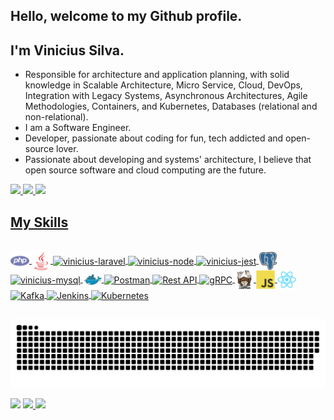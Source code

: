 ## Hello, welcome to my Github profile.

## I'm Vinicius Silva.

- Responsible for architecture and application planning, with solid knowledge in Scalable Architecture, Micro Service, Cloud, DevOps, Integration with Legacy Systems, Asynchronous Architectures, Agile Methodologies, Containers, and Kubernetes, Databases (relational and non-relational).
- I am a Software Engineer.
- Developer, passionate about coding for fun, tech addicted and open-source lover.
- Passionate about developing and systems' architecture, I believe that open source software and cloud computing are the future.

 <div>
  <a href="https://github.com/viniciusjose">
    <img height="180em" src="https://github-readme-stats.vercel.app/api?username=viniciusjose&show_icons=true&theme=dracula&include_all_commits=true&count_private=true"/>
    <img height="180em" src="https://github-readme-streak-stats.herokuapp.com/?user=viniciusjose&theme=dracula&hide_border=true" />
    <img height="180em" src="https://github-readme-stats.vercel.app/api/top-langs/?username=viniciusjose&layout=compact&langs_count=7&theme=dracula"/>
  </div>
 
 ## My Skills
 
<div style="display: inline_block"><br>
  <img align="center" alt="vinicius-php" height="30" src="https://raw.githubusercontent.com/devicons/devicon/master/icons/php/php-plain.svg">
  <img align="center" alt="vinicius-php" height="30" src="https://raw.githubusercontent.com/devicons/devicon/master/icons/java/java-plain.svg">
  <img align="center" alt="vinicius-laravel" height="30" src="https://seeklogo.com/images/L/laravel-logo-41EC1D4C3F-seeklogo.com.png">
  <img align="center" alt="vinicius-node" height="30" src="https://seeklogo.com/images/N/nodejs-logo-FBE122E377-seeklogo.com.png">
  <img align="center" alt="vinicius-jest" height="30" src="https://seeklogo.com/images/J/jest-logo-F9901EBBF7-seeklogo.com.png">
  <img align="center" alt="vinicius-postgres" height="30" src="https://raw.githubusercontent.com/devicons/devicon/master/icons/postgresql/postgresql-original.svg">
  <img align="center" alt="vinicius-mysql" height="30" src="https://seeklogo.com/images/M/mysql-logo-69B39F7D18-seeklogo.com.png">
  <img align="center" alt="vinicius-docker" height="30" src="https://raw.githubusercontent.com/devicons/devicon/master/icons/docker/docker-original.svg">
  <img align="center" alt="Postman" height="30" src="https://seeklogo.com/images/P/postman-logo-0087CA0D15-seeklogo.com.png" />
  <img align="center" alt="Rest API" height="30" src="https://cdn.auth0.com/blog/aspnet-core-web-apis/swagger.png" /> 
  <img align="center" alt="gRPC" height="30" src="https://seeklogo.com/images/G/grpc-logo-561C1563B1-seeklogo.com.png" /> 
  <img align="center" alt="vinicius-composer" height="30" src="https://raw.githubusercontent.com/devicons/devicon/master/icons/composer/composer-original.svg">
  <img align="center" alt="vinicius-javascript" height="30" src="https://raw.githubusercontent.com/devicons/devicon/master/icons/javascript/javascript-original.svg">
  <img align="center" alt="vinicius-reactjs" height="30" src="https://raw.githubusercontent.com/devicons/devicon/master/icons/react/react-original.svg">
  <img align="center" alt="Kafka" height="30" src="https://seeklogo.com/images/K/kafka-logo-8E01E03CAD-seeklogo.com.png" />
  <img align="center" alt="Jenkins" height="30" src="https://seeklogo.com/images/J/jenkins-logo-07C99BD83D-seeklogo.com.png" />
  <img align="center" alt="Kubernetes" height="30" src="https://seeklogo.com/images/K/kubernetes-logo-3A67038EAB-seeklogo.com.png" />
</div>
  
  ##
 
<div> 
   
  ![Snake animation](https://github.com/viniciusjose/viniciusjose/blob/output/github-contribution-grid-snake.svg)
 
 
  <a href="https://www.linkedin.com/in/vinicius-jos%C3%A9-silva-408510156/" target="_blank"><img src="https://img.shields.io/badge/-LinkedIn-%230077B5?style=for-the-badge&logo=linkedin&logoColor=white" target="_blank"></a>
 <a href = "mailto:vinicius.jsilv@gmail.com"><img src="https://img.shields.io/badge/-Gmail-%23333?style=for-the-badge&logo=gmail&logoColor=white" target="_blank">    </a>
 <a href="https://www.instagram.com/vinnii_jose" target="_blank"><img src="https://img.shields.io/badge/-Instagram-%23E4405F?style=for-the-badge&logo=instagram&logoColor=white" target="_blank"></a>
 
</div>
